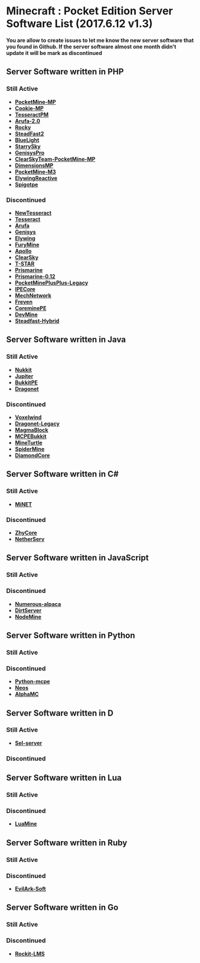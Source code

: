 # Minecraft : Pocket Edition Server Software List (2017.6.12 v1.3)
__You are allow to create issues to let me know the new server software that you found in Github. If the server software almost one month didn't update it will be mark as discontinued__

## Server Software written in PHP
### Still Active
* __[PocketMine-MP](https://github.com/pmmp/PocketMine-MP)__
* __[Cookie-MP](https://github.com/CookieSoftware/Cookie-MP)__
* __[TesseractPM](https://github.com/AppleDevelops/TesseractPM)__
* __[Arufa-2.0](https://github.com/Pizzahaet/Arufa-2.0)__
* __[Rocky](https://github.com/rockySoftware/Rocky)__
* __[SteadFast2](https://github.com/Hydreon/Steadfast2)__
* __[BlueLight](https://github.com/BlueLightJapan/BlueLight)__
* __[StarrySky](https://github.com/StarrySky-PE/StarrySky)__
* __[GenisysPro](https://github.com/GenisysPro/GenisysPro)__
* __[ClearSkyTeam-PocketMine-MP](https://github.com/ClearSkyTeam/PocketMine-MP)__
* __[DimensionsMP](https://github.com/DimensionsPE/DimensionsMP)__
* __[PocketMine-M3](https://github.com/FrontierDevs/PocketMine-M3)__
* __[ElywingReactive](https://github.com/ElywingReactive/ElywingReactive)__
* __[Spigotpe](https://github.com/spigotpe-beta/Spigotpe)__
### Discontinued
* __[NewTesseract](https://github.com/NewTesseractTeam/NewTesseract)__
* __[Tesseract](https://github.com/TesseractTeam/Tesseract)__
* __[Arufa](https://github.com/Jonathanftw/Arufa)__
* __[Genisys](https://github.com/iTXTech/Genisys)__
* __[Elywing](https://github.com/H4PM/Elywing)__
* __[FuryMine](https://github.com/XFuryMCPE/FuryMine)__
* __[Apollo](https://github.com/caspervanneck/Apollo)__
* __[ClearSky](https://github.com/ClearSkyTeam/ClearSky)__
* __[T-STAR](https://github.com/TaleStar/T-STAR)__
* __[Prismarine](https://github.com/PrismarineMC/Prismarine)__
* __[Prismarine-0.12](https://github.com/PrismarineMC/Prismarine-0.12)__
* __[PocketMinePlusPlus-Legacy](https://github.com/PrismarineMC/PocketMinePlusPlus-Legacy)__
* __[IPECore](https://github.com/XFizzer/IPECore)__
* __[MechNetwork](https://github.com/MechRalph04/MechNetwork)__
* __[Freven](https://github.com/FrevenTeam/Freven)__
* __[CoreminePE](https://github.com/starfury1927/CoreminePE)__
* __[DevMine](https://github.com/MineCode-Devs/DevMine)__
* __[Steadfast-Hybrid](https://github.com/yungtechboy1/Steadfast-Hybrid)__

## Server Software written in Java
### Still Active
* __[Nukkit](https://github.com/Nukkit/Nukkit)__
* __[Jupiter](https://github.com/JupiterDevelopmentTeam/JupiterDevelopmentTeam)__
* __[BukkitPE](https://github.com/BukkitPE/BukkitPE)__
* __[Dragonet](https://github.com/DragonetMC/Dragonet)__
### Discontinued
* __[Voxelwind](https://github.com/voxelwind/voxelwind)__
* __[Dragonet-Legacy](https://github.com/DragonetMC/Dragonet-Legacy)__
* __[MagmaBlock](https://github.com/PrismarineMC/MagmaBlock)__
* __[MCPEBukkit](https://github.com/MCPEBukkit/MCPEBukkit)__
* __[MineTurtle](https://github.com/MCPEBukkit/MineTurtle)__
* __[SpiderMine](https://github.com/QuantumWorks/SpiderMine)__
* __[DiamondCore](https://github.com/yungtechboy1/DiamondCore)__

## Server Software written in C#
### Still Active
* __[MiNET](https://github.com/NiclasOlofsson/MiNET)__
### Discontinued
* __[ZhyCore](https://github.com/ZhyTeam/ZhyCore)__
* __[NetherServ](https://github.com/protosleep/NetherServ)__

## Server Software written in JavaScript
### Still Active

### Discontinued
* __[Numerous-alpaca](https://github.com/numerous-alpaca/numerous-alpaca)__
* __[DirtServer](https://github.com/Falkirks/DirtServer)__
* __[NodeMine](https://github.com/NodeMine/NodeMine)__

## Server Software written in Python
### Still Active

### Discontinued
* __[Python-mcpe](https://github.com/python-mcpe/python-mcpe)__
* __[Neos](https://github.com/daniktheboss/Neos)__
* __[AlphaMC](https://github.com/Suppert/AlphaMC)__

## Server Software written in D
### Still Active
* __[Sel-server](https://github.com/sel-project/sel-server)__
### Discontinued

## Server Software written in Lua
### Still Active

### Discontinued
* __[LuaMine](https://github.com/LuaMine/LuaMine)__

## Server Software written in Ruby
### Still Active

### Discontinued
* __[EvilArk-Soft](https://github.com/Asparanc/EvilArk-Soft)__

## Server Software written in Go
### Still Active

### Discontinued
* __[Rockit-LMS](https://github.com/cr0sh/Rockit-LMS)__
